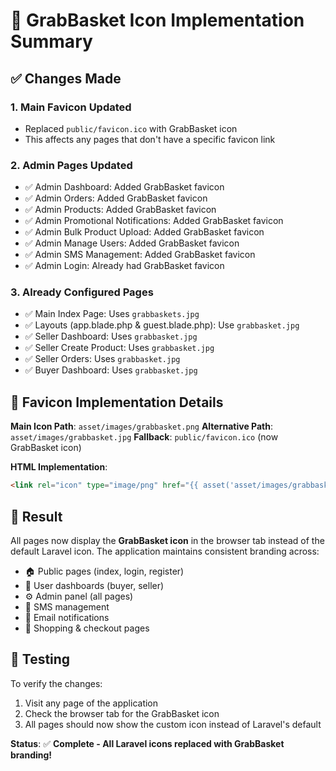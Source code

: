 # 🎯 GrabBasket Icon Implementation Summary

## ✅ **Changes Made**

### 1. **Main Favicon Updated**
- Replaced `public/favicon.ico` with GrabBasket icon
- This affects any pages that don't have a specific favicon link

### 2. **Admin Pages Updated** 
- ✅ Admin Dashboard: Added GrabBasket favicon
- ✅ Admin Orders: Added GrabBasket favicon  
- ✅ Admin Products: Added GrabBasket favicon
- ✅ Admin Promotional Notifications: Added GrabBasket favicon
- ✅ Admin Bulk Product Upload: Added GrabBasket favicon
- ✅ Admin Manage Users: Added GrabBasket favicon
- ✅ Admin SMS Management: Added GrabBasket favicon
- ✅ Admin Login: Already had GrabBasket favicon

### 3. **Already Configured Pages**
- ✅ Main Index Page: Uses `grabbaskets.jpg`
- ✅ Layouts (app.blade.php & guest.blade.php): Use `grabbasket.jpg`
- ✅ Seller Dashboard: Uses `grabbasket.jpg`
- ✅ Seller Create Product: Uses `grabbasket.jpg`
- ✅ Seller Orders: Uses `grabbasket.jpg`
- ✅ Buyer Dashboard: Uses `grabbasket.jpg`

## 🔧 **Favicon Implementation Details**

**Main Icon Path**: `asset/images/grabbasket.png`
**Alternative Path**: `asset/images/grabbasket.jpg`
**Fallback**: `public/favicon.ico` (now GrabBasket icon)

**HTML Implementation**:
```html
<link rel="icon" type="image/png" href="{{ asset('asset/images/grabbasket.png') }}">
```

## 🎉 **Result**

All pages now display the **GrabBasket icon** in the browser tab instead of the default Laravel icon. The application maintains consistent branding across:

- 🏠 Public pages (index, login, register)
- 👤 User dashboards (buyer, seller)
- ⚙️ Admin panel (all pages)
- 📱 SMS management
- 📧 Email notifications
- 🛒 Shopping & checkout pages

## 🧪 **Testing**

To verify the changes:
1. Visit any page of the application
2. Check the browser tab for the GrabBasket icon
3. All pages should now show the custom icon instead of Laravel's default

**Status**: ✅ **Complete - All Laravel icons replaced with GrabBasket branding!**